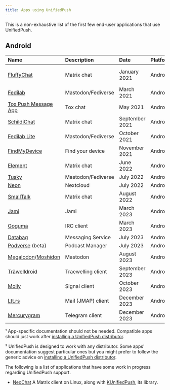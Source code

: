 ```yaml
---
title: Apps using UnifiedPush
---
```


This is a non-exhaustive list of the first few end-user applications that use UnifiedPush.

## Android

| Name                                                                                                | Description        | Date           | Platform | Since version                                                                       | Docs¹                                                                                                                      |
|:----------------------------------------------------------------------------------------------------|:-------------------|:---------------|:---------|:------------------------------------------------------------------------------------|:---------------------------------------------------------------------------------------------------------------------------|
| [FluffyChat](https://fluffychat.im/)                                                                | Matrix chat        | January 2021   | Android  | v0.26.1                                                                             | [FluffyChat push notifications](https://gitlab.com/famedly/fluffychat/-/wikis/Push-Notifications-without-Google-Services)² |
| [Fedilab](https://fedilab.app/)                                                                     | Mastodon/Fediverse | March 2021     | Android  | [v2.39.0](https://framagit.org/tom79/fedilab/-/releases/2.39.0)                     | [Fedilab push notifications](https://fedilab.app/wiki/features/push-notifications/)²                                       |
| [Tox Push Message App](https://github.com/zoff99/tox_push_msg_app)                                  | Tox chat           | May 2021       | Android  | v1.0.3                                                                              | [generic](../distributors/)                                                                                                |
| [SchildiChat](https://github.com/SchildiChat/SchildiChat-android/)                                  | Matrix chat        | September 2021 | Android  | v1.2.0.sc42                                                                         | [generic](../distributors/)                                                                                                |
| [Fedilab Lite](https://fedilab.app/)                                                                | Mastodon/Fediverse | October 2021   | Android  | [v2.39.0](https://framagit.org/tom79/fedilab/-/releases/2.39.0)                     | [Fedilab push notifications](https://fedilab.app/wiki/features/push-notifications/)²                                       |
| [FindMyDevice](https://gitlab.com/Nulide/findmydevice/)                                             | Find your device   | November 2021  | Android  | [v0.2.2](https://gitlab.com/Nulide/findmydevice/-/releases/v0.2.2)                  | [generic](../distributors/)                                                                                                |
| [Element](https://github.com/vector-im/element-android/)                                            | Matrix chat        | June 2022      | Android  | [v1.4.26](https://github.com/vector-im/element-android/releases/tag/v1.4.26)        | [generic](../distributors/)                                                                                                |
| [Tusky](https://tusky.app/)                                                                         | Mastodon/Fediverse | July 2022      | Android  | [v19.0](https://github.com/tuskyapp/Tusky/releases/tag/v19.0)                       | [generic](../distributors/)                                                                                                |
| [Neon](https://github.com/nextcloud/neon)                                                           | Nextcloud          | July 2022      | Android  | Unreleased                                                                          | [generic](../distributors)                                                                                                 |
| [SmallTalk](https://github.com/ouchadam/small-talk)                                                 | Matrix chat        | August 2022    | Android  | [v0.0.1-alpha04](https://github.com/ouchadam/small-talk/releases/tag/0.0.1-alpha04) | [generic](../distributors)                                                                                                 |
| [Jami](https://jami.net)                                                                            | Jami               | March 2023     | Android  | v361                                                                                | [generic](../distributors)                                                                                                 |
| [Goguma](https://sr.ht/~emersion/goguma)                                                            | IRC client         | March 2023     | Android  | [v0.5.0](https://git.sr.ht/~emersion/goguma/refs/v0.5.0)                            | [generic](../distributors)                                                                                                 |
| [Databag](https://github.com/balzack/databag)                                                       | Messaging Service  | July 2023      | Android  | v1.5.0                                                                              | [generic](../distributors)                                                                                                 |
| [Podverse](https://github.com/podverse/podverse-rn) (beta)                                          | Podcast Manager    | July 2023      | Android  | v4.13.1                                                                             | [generic](../distributors)                                                                                                 |
| [Megalodon](https://github.com/sk22/megalodon)/[Moshidon](https://github.com/LucasGGamerM/moshidon) | Mastodon           | August 2023    | Android  | [v2.0.3+fork.98](https://github.com/sk22/megalodon/releases/tag/v2.0.3%2Bfork.98)   | [generic](../distributors)                                                                                                 |
| [Träwelldroid](https://github.com/Traewelldroid/traewelldroid)                                      | Traewelling client | September 2023 | Android  | [v2.0.0](https://github.com/Traewelldroid/traewelldroid/releases/tag/v2.0.0)        | [generic](../distributors)                                                                                                 |
| [Molly](https://github.com/mollyim/mollyim-android-unifiedpush)                                     | Signal client      | October 2023   | Android  | [v6.35.3-1.up1](https://github.com/mollyim/mollyim-android-unifiedpush/releases/tag/v6.35.3-1.up1)        | [mollysocket](https://github.com/mollyim/mollysocket)                                           |
| [Ltt.rs](https://codeberg.org/iNPUTmice/lttrs-android)                                              | Mail (JMAP) client | December 2023  | Android  | [0.4.0](https://codeberg.org/iNPUTmice/lttrs-android/releases/tag/0.4.0)             | [generic](../distributors)                                                                                                 |
| [Mercurygram](https://github.com/drizzt/Telegram-FOSS/tree/Mercurygram)                             | Telegram client    | December 2023  | Android  | [v10.3.2.1](https://github.com/drizzt/Telegram-FOSS/releases/tag/v10.3.2.1)         | [generic](../distributors)                                                                                                 |

¹ App-specific documentation should not be needed. Compatible apps should just work after [installing a UnifiedPush distributor](../distributors/).

² UnifiedPush is designed to work with any distributor. Some apps' documentation suggest particular ones but you might prefer to follow the generic advice on [installing a UnifiedPush distributor](../distributors/).

The following is a list of applications that have some work in progress regarding UnifiedPush support.

- [NeoChat](https://invent.kde.org/network/neochat/-/merge_requests/458) A Matrix client on Linux, along with [KUnifiedPush](https://invent.kde.org/libraries/kunifiedpush/), its library.
